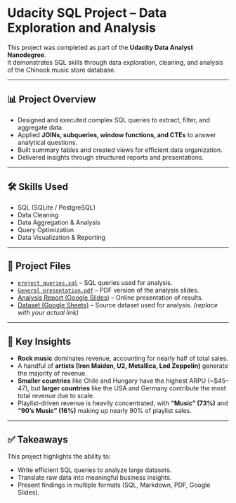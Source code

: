 # Udacity SQL Project – Data Exploration and Analysis

This project was completed as part of the **Udacity Data Analyst Nanodegree**.  
It demonstrates SQL skills through data exploration, cleaning, and analysis of the Chinook music store database.

---

## 📊 Project Overview
- Designed and executed complex SQL queries to extract, filter, and aggregate data.
- Applied **JOINs, subqueries, window functions, and CTEs** to answer analytical questions.
- Built summary tables and created views for efficient data organization.
- Delivered insights through structured reports and presentations.

---

## 🛠️ Skills Used
- SQL (SQLite / PostgreSQL)
- Data Cleaning
- Data Aggregation & Analysis
- Query Optimization
- Data Visualization & Reporting

---

## 📂 Project Files
- [`project_queries.sql`](project_queries.sql) – SQL queries used for analysis.
- [`General presentation.pdf`](General%20presentation.pdf) – PDF version of the analysis slides.
- [Analysis Report (Google Slides)](https://docs.google.com/presentation/d/1u3D07v9g37OD00IA7Fl_DYqmwmXPQBLaFnI9h_rrNgI/edit?usp=sharing) – Online presentation of results.
- [Dataset (Google Sheets)](https://docs.google.com/spreadsheets/d/YOUR-SHEET-ID/edit?usp=sharing) – Source dataset used for analysis. *(replace with your actual link)*

---

## 🚀 Key Insights
- **Rock music** dominates revenue, accounting for nearly half of total sales.
- A handful of **artists (Iron Maiden, U2, Metallica, Led Zeppelin)** generate the majority of revenue.
- **Smaller countries** like Chile and Hungary have the highest ARPU (~$45–47), but **larger countries** like the USA and Germany contribute the most total revenue due to scale.
- Playlist-driven revenue is heavily concentrated, with **“Music” (73%)** and **“90’s Music” (16%)** making up nearly 90% of playlist sales.

---

## ✅ Takeaways
This project highlights the ability to:
- Write efficient SQL queries to analyze large datasets.
- Translate raw data into meaningful business insights.
- Present findings in multiple formats (SQL, Markdown, PDF, Google Slides).
